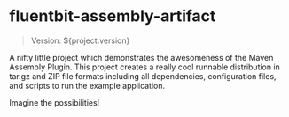 fluentbit-assembly-artifact
======================

> Version: ${project.version}

A nifty little project which demonstrates the awesomeness of the Maven Assembly
Plugin. This project creates a really cool runnable distribution in tar.gz
and ZIP file formats including all dependencies, configuration files, and 
scripts to run the example application. 

Imagine the possibilities!
